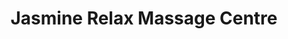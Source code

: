 ---
title: "Jasmine Relax Massage Centre"
url: /dublin/jasmine-relax-massage-centre/
shop: massage
---